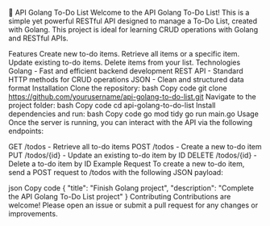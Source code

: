 📝 API Golang To-Do List
Welcome to the API Golang To-Do List! This is a simple yet powerful RESTful API designed to manage a To-Do List, created with Golang. This project is ideal for learning CRUD operations with Golang and RESTful APIs.

Features
Create new to-do items.
Retrieve all items or a specific item.
Update existing to-do items.
Delete items from your list.
Technologies
Golang - Fast and efficient backend development
REST API - Standard HTTP methods for CRUD operations
JSON - Clean and structured data format
Installation
Clone the repository:
bash
Copy code
git clone https://github.com/yourusername/api-golang-to-do-list.git
Navigate to the project folder:
bash
Copy code
cd api-golang-to-do-list
Install dependencies and run:
bash
Copy code
go mod tidy
go run main.go
Usage
Once the server is running, you can interact with the API via the following endpoints:

GET /todos - Retrieve all to-do items
POST /todos - Create a new to-do item
PUT /todos/{id} - Update an existing to-do item by ID
DELETE /todos/{id} - Delete a to-do item by ID
Example Request
To create a new to-do item, send a POST request to /todos with the following JSON payload:

json
Copy code
{
"title": "Finish Golang project",
"description": "Complete the API Golang To-Do List project"
}
Contributing
Contributions are welcome! Please open an issue or submit a pull request for any changes or improvements.
